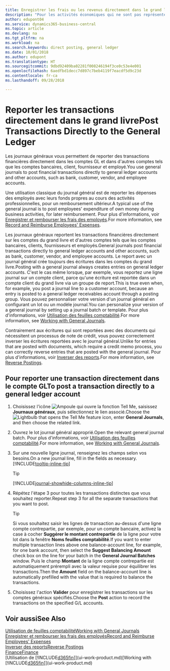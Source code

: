 ```yaml
---
title: Enregistrer les frais ou les revenus directement dans le grand livre| Microsoft Docs
description: "Pour les activités économiques qui ne sont pas représentées par un document, comme de plus petits frais ou règlements, vous pouvez créer les transactions associées en reportant des lignes de journal dans la fenêtre Journal général."
author: edupont04
ms.service: dynamics365-business-central
ms.topic: article
ms.devlang: na
ms.tgt_pltfrm: na
ms.workload: na
ms.search.keywords: direct posting, general ledger
ms.date: 10/01/2018
ms.author: edupont
ms.translationtype: HT
ms.sourcegitcommit: 9dbd92409ba02281f008246194f3ce0c53e4e001
ms.openlocfilehash: 6aedfbd1decc7d897c7beb4119f7eacdf5d9c23d
ms.contentlocale: fr-ca
ms.lasthandoff: 09/28/2018

---
```

# <a name="post-transactions-directly-to-the-general-ledger"></a><span data-ttu-id="76f97-103">Reporter les transactions directement dans le grand livre</span><span class="sxs-lookup"><span data-stu-id="76f97-103">Post Transactions Directly to the General Ledger</span></span>

<span data-ttu-id="76f97-104">Les journaux généraux vous permettent de reporter des transactions financières directement dans les comptes GL et dans d'autres comptes tels que les comptes bancaires, client, fournisseur et employé.</span><span class="sxs-lookup"><span data-stu-id="76f97-104">You use general journals to post financial transactions directly to general ledger accounts and other accounts, such as bank, customer, vendor, and employee accounts.</span></span>  

<span data-ttu-id="76f97-105">Une utilisation classique du journal général est de reporter les dépenses des employés avec leurs fonds propres au cours des activités professionnelles, pour un remboursement ultérieur.</span><span class="sxs-lookup"><span data-stu-id="76f97-105">A typical use of the general journal is to post employees' expenditure of own money during business activities, for later reimbursement.</span></span> <span data-ttu-id="76f97-106">Pour plus d'informations, voir [Enregistrer et rembourser les frais des employés](finance-how-record-reimburse-employee-expenses.md).</span><span class="sxs-lookup"><span data-stu-id="76f97-106">For more information, see [Record and Reimburse Employees' Expenses](finance-how-record-reimburse-employee-expenses.md).</span></span>

<span data-ttu-id="76f97-107">Les journaux généraux reportent les transactions financières directement sur les comptes du grand livre et d'autres comptes tels que les comptes bancaires, clients, fournisseurs et employés.</span><span class="sxs-lookup"><span data-stu-id="76f97-107">General journals post financial transactions directly to general ledger accounts and other accounts, such as bank, customer, vendor, and employee accounts.</span></span> <span data-ttu-id="76f97-108">Le report avec un journal général crée toujours des écritures dans les comptes du grand livre.</span><span class="sxs-lookup"><span data-stu-id="76f97-108">Posting with a general journal always creates entries on general ledger accounts.</span></span> <span data-ttu-id="76f97-109">C'est le cas même lorsque, par exemple, vous reportez une ligne journal sur un compte client, parce qu'une écriture est reportée dans un compte client du grand livre via un groupe de report.</span><span class="sxs-lookup"><span data-stu-id="76f97-109">This is true even when, for example, you post a journal line to a customer account, because an entry is posted to a general ledger receivables account through a posting group.</span></span> <span data-ttu-id="76f97-110">Vous pouvez personnaliser votre version d'un journal général en configurant un lot ou un modèle journal.</span><span class="sxs-lookup"><span data-stu-id="76f97-110">You can personalize your version of a general journal by setting up a journal batch or template.</span></span> <span data-ttu-id="76f97-111">Pour plus d'informations, voir [Utilisation des feuilles comptabilité](ui-work-general-journals.md).</span><span class="sxs-lookup"><span data-stu-id="76f97-111">For more information, see [Working with General Journals](ui-work-general-journals.md).</span></span>

<span data-ttu-id="76f97-112">Contrairement aux écritures qui sont reportées avec des documents qui nécessitent un processus de note de crédit, vous pouvez correctement inverser les écritures reportées avec le journal général.</span><span class="sxs-lookup"><span data-stu-id="76f97-112">Unlike for entries that are posted with documents, which require a credit memo process, you can correctly reverse entries that are posted with the general journal.</span></span> <span data-ttu-id="76f97-113">Pour plus d'informations, voir [Inverser des reports](finance-how-reverse-journal-posting.md).</span><span class="sxs-lookup"><span data-stu-id="76f97-113">For more information, see [Reverse Postings](finance-how-reverse-journal-posting.md).</span></span>

## <a name="to-post-a-transaction-directly-to-a-general-ledger-account"></a><span data-ttu-id="76f97-114">Pour reporter une transaction directement dans le compte GL</span><span class="sxs-lookup"><span data-stu-id="76f97-114">To post a transaction directly to a general ledger account</span></span>

1. <span data-ttu-id="76f97-115">Choisissez l'icône ![Ampoule qui ouvre la fonction Tell Me](media/ui-search/search_small.png "Dites-moi ce que vous voulez faire"), saisissez **Journaux généraux**, puis sélectionnez le lien associé.</span><span class="sxs-lookup"><span data-stu-id="76f97-115">Choose the ![Lightbulb that opens the Tell Me feature](media/ui-search/search_small.png "Tell me what you want to do") icon, enter **General Journals**, and then choose the related link.</span></span>
2. <span data-ttu-id="76f97-116">Ouvrez le lot journal général approprié.</span><span class="sxs-lookup"><span data-stu-id="76f97-116">Open the relevant general journal batch.</span></span> <span data-ttu-id="76f97-117">Pour plus d'informations, voir [Utilisation des feuilles comptabilité](ui-work-general-journals.md).</span><span class="sxs-lookup"><span data-stu-id="76f97-117">For more information, see [Working with General Journals](ui-work-general-journals.md).</span></span>
3. <span data-ttu-id="76f97-118">Sur une nouvelle ligne journal, renseignez les champs selon vos besoins.</span><span class="sxs-lookup"><span data-stu-id="76f97-118">On a new journal line, fill in the fields as necessary.</span></span> [!INCLUDE[tooltip-inline-tip](includes/tooltip-inline-tip_md.md)]    

    > [!TIP]
    > [!INCLUDE[journal-showhide-columns-inline-tip](includes/journal-showhide-columns-inline-tip.md)]
4. <span data-ttu-id="76f97-119">Répétez l'étape 3 pour toutes les transactions distinctes que vous souhaitez reporter.</span><span class="sxs-lookup"><span data-stu-id="76f97-119">Repeat step 3 for all the separate transactions that you want to post.</span></span>

    > [!TIP]  
    > <span data-ttu-id="76f97-120">Si vous souhaitez saisir les lignes de transaction au-dessus d'une ligne compte contrepartie, par exemple, pour un compte bancaire, activez la case à cocher **Suggérer le montant contrepartie** de la ligne pour votre lot dans la fenêtre **Noms feuilles comptabilité**.</span><span class="sxs-lookup"><span data-stu-id="76f97-120">If you want to enter multiple transaction lines above one balance-account line, for example, for one bank account, then select the **Suggest Balancing Amount** check box on the line for your batch in the **General Journal Batches** window.</span></span> <span data-ttu-id="76f97-121">Puis le champ **Montant** de la ligne compte contrepartie est automatiquement prérempli avec la valeur requise pour équilibrer les transactions.</span><span class="sxs-lookup"><span data-stu-id="76f97-121">Then the **Amount** field on the balance-account line is automatically prefilled with the value that is required to balance the transactions.</span></span>
5. <span data-ttu-id="76f97-122">Choisissez l'action **Valider** pour enregistrer les transactions sur les comptes généraux spécifiés.</span><span class="sxs-lookup"><span data-stu-id="76f97-122">Choose the **Post** action to record the transactions on the specified G/L accounts.</span></span>

## <a name="see-also"></a><span data-ttu-id="76f97-123">Voir aussi</span><span class="sxs-lookup"><span data-stu-id="76f97-123">See Also</span></span>

[<span data-ttu-id="76f97-124">Utilisation de feuilles comptabilité</span><span class="sxs-lookup"><span data-stu-id="76f97-124">Working with General Journals</span></span>](ui-work-general-journals.md)  
[<span data-ttu-id="76f97-125">Enregistrer et rembourser les frais des employés</span><span class="sxs-lookup"><span data-stu-id="76f97-125">Record and Reimburse Employees' Expenses</span></span>](finance-how-record-reimburse-employee-expenses.md)  
[<span data-ttu-id="76f97-126">Inverser des reports</span><span class="sxs-lookup"><span data-stu-id="76f97-126">Reverse Postings</span></span>](finance-how-reverse-journal-posting.md)  
[<span data-ttu-id="76f97-127">Finance</span><span class="sxs-lookup"><span data-stu-id="76f97-127">Finance</span></span>](finance.md)  
<span data-ttu-id="76f97-128">[Utilisation de [!INCLUDE[d365fin](includes/d365fin_md.md)]](ui-work-product.md)</span><span class="sxs-lookup"><span data-stu-id="76f97-128">[Working with [!INCLUDE[d365fin](includes/d365fin_md.md)]](ui-work-product.md)</span></span>  

